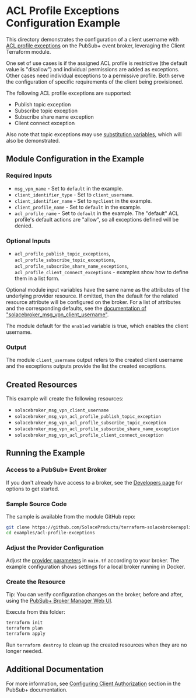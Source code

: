 # ACL Profile Exceptions Configuration Example

This directory demonstrates the configuration of a client username with [ACL profile exceptions](https://docs.solace.com/Security/Managing-Access-Control-Lists.htm) on the PubSub+ event broker, leveraging the Client Terraform module.

One set of use cases is if the assigned ACL profile is restrictive (the default value is "disallow") and individual permissions are added as exceptions. Other cases need individual exceptions to a permissive profile. Both serve the configuration of specific requirements of the client being provisioned.

The following ACL profile exceptions are supported:
* Publish topic exception
* Subscribe topic exception
* Subscribe share name exception
* Client connect exception

Also note that topic exceptions may use [substitution variables](https://docs.solace.com/Security/Granting-Clients-Access.htm#Using), which will also be demonstrated.

## Module Configuration in the Example

### Required Inputs

* `msg_vpn_name` - Set to `default` in the example.
* `client_identifier_type` - Set to `client_username`.
* `client_identifier_name` - Set to `myclient` in the example.
* `client_profile_name` - Set to `default` in the example.
* `acl_profile_name` - Set to `default` in the example. The "default" ACL profile's default actions are "allow", so all exceptions defined will be denied.

### Optional Inputs

* `acl_profile_publish_topic_exceptions`, `acl_profile_subscribe_topic_exceptions`, `acl_profile_subscribe_share_name_exceptions`, `acl_profile_client_connect_exceptions` - examples show how to define them in a list form.

Optional module input variables have the same name as the attributes of the underlying provider resource. If omitted, then the default for the related resource attribute will be configured on the broker. For a list of attributes and the corresponding defaults, see the [documentation of "solacebroker_msg_vpn_client_username"](https://registry.terraform.io/providers/SolaceProducts/solacebrokerappliance/latest/docs/resources/msg_vpn_client_username#optional).

The module default for the `enabled` variable is true, which enables the client username.

### Output

The module `client_username` output refers to the created client username and the exceptions outputs provide the list the created exceptions.

## Created Resources

This example will create the following resources:

* `solacebroker_msg_vpn_client_username`
* `solacebroker_msg_vpn_acl_profile_publish_topic_exception`
* `solacebroker_msg_vpn_acl_profile_subscribe_topic_exception`
* `solacebroker_msg_vpn_acl_profile_subscribe_share_name_exception`
* `solacebroker_msg_vpn_acl_profile_client_connect_exception`

## Running the Example

### Access to a PubSub+ Event Broker

If you don't already have access to a broker, see the [Developers page](https://www.solace.dev/) for options to get started.

### Sample Source Code

The sample is available from the module GitHub repo:

```bash
git clone https://github.com/SolaceProducts/terraform-solacebrokerappliance-rest-delivery.git
cd examples/acl-profile-exceptions
```

### Adjust the Provider Configuration

Adjust the [provider parameters](https://registry.terraform.io/providers/SolaceProducts/solacebrokerappliance/latest/docs#schema) in `main.tf` according to your broker. The example configuration shows settings for a local broker running in Docker.

### Create the Resource

Tip: You can verify configuration changes on the broker, before and after, using the [PubSub+ Broker Manager Web UI](https://docs.solace.com/Admin/Broker-Manager/PubSub-Manager-Overview.htm).

Execute from this folder:

```bash
terraform init
terraform plan
terraform apply
```

Run `terraform destroy` to clean up the created resources when they are no longer needed.

## Additional Documentation

For more information, see [Configuring Client Authorization](https://docs.solace.com/Security/Configuring-Client-Authorization.htm) section in the PubSub+ documentation.
